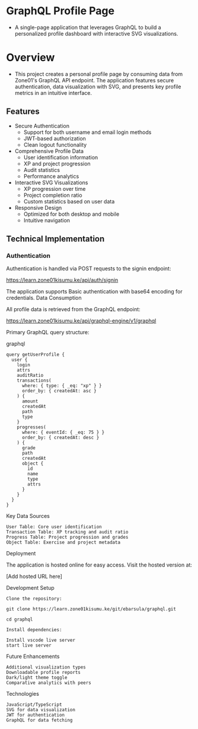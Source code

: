 # GraphQL Profile Page

- A single-page application that leverages GraphQL to build a personalized profile dashboard with interactive SVG visualizations.
# Overview

- This project creates a personal profile page by consuming data from Zone01's GraphQL API endpoint. The application features secure authentication, data visualization with SVG, and presents key profile metrics in an intuitive interface.
## Features

   - Secure Authentication
        - Support for both username and email login methods
        - JWT-based authorization
        - Clean logout functionality
   - Comprehensive Profile Data
        - User identification information
        - XP and project progression
        - Audit statistics
        - Performance analytics
   - Interactive SVG Visualizations
        - XP progression over time
        - Project completion ratio
        - Custom statistics based on user data
   - Responsive Design
        - Optimized for both desktop and mobile
        - Intuitive navigation

## Technical Implementation
### Authentication

Authentication is handled via POST requests to the signin endpoint:

https://learn.zone01kisumu.ke/api/auth/signin

The application supports Basic authentication with base64 encoding for credentials.
Data Consumption

All profile data is retrieved from the GraphQL endpoint:

https://learn.zone01kisumu.ke/api/graphql-engine/v1/graphql

Primary GraphQL query structure:

graphql
```
query getUserProfile {
  user {
    login
    attrs
    auditRatio
    transactions(
      where: { type: { _eq: "xp" } }
      order_by: { createdAt: asc }
    ) {
      amount
      createdAt
      path
      type
    }
    progresses(
      where: { eventId: { _eq: 75 } }
      order_by: { createdAt: desc }
    ) {
      grade
      path
      createdAt
      object {
        id
        name
        type
        attrs
      }
    }
  }
}
```
Key Data Sources

    User Table: Core user identification
    Transaction Table: XP tracking and audit ratio
    Progress Table: Project progression and grades
    Object Table: Exercise and project metadata

Deployment

The application is hosted online for easy access. Visit the hosted version at:

[Add hosted URL here]

Development Setup

    Clone the repository:

    git clone https://learn.zone01kisumu.ke/git/ebarsula/graphql.git

    cd graphql

    Install dependencies:

    Install vscode live server
    start live server


Future Enhancements

    Additional visualization types
    Downloadable profile reports
    Dark/light theme toggle
    Comparative analytics with peers

Technologies

    JavaScript/TypeScript
    SVG for data visualization
    JWT for authentication
    GraphQL for data fetching

